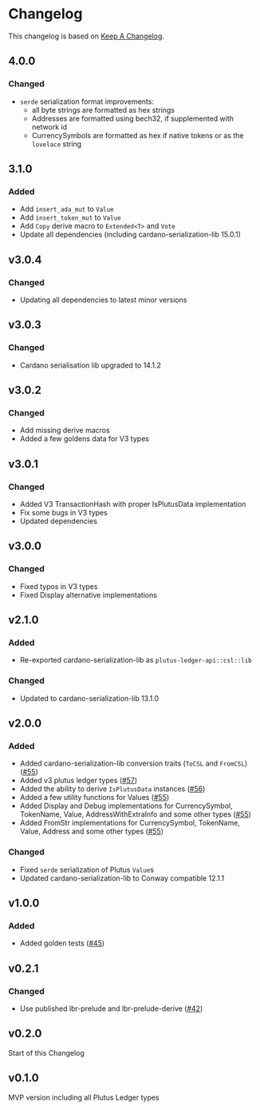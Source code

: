 <!-- markdownlint-disable MD024 -->

# Changelog

This changelog is based on [Keep A
Changelog](https://keepachangelog.com/en/1.1.0).

## 4.0.0

### Changed

- `serde` serialization format improvements:
  - all byte strings are formatted as hex strings
  - Addresses are formatted using bech32, if supplemented with network id
  - CurrencySymbols are formatted as hex if native tokens or as the `lovelace`
    string

## 3.1.0

### Added

- Add `insert_ada_mut` to `Value`
- Add `insert_token_mut` to `Value`
- Add `Copy` derive macro to `Extended<T>` and `Vote`
- Update all dependencies (including cardano-serialization-lib 15.0.1)

## v3.0.4

### Changed

- Updating all dependencies to latest minor versions

## v3.0.3

### Changed

- Cardano serialisation lib upgraded to 14.1.2

## v3.0.2

### Changed

- Add missing derive macros
- Added a few goldens data for V3 types

## v3.0.1

### Changed

- Added V3 TransactionHash with proper IsPlutusData implementation
- Fix some bugs in V3 types
- Updated dependencies

## v3.0.0

### Changed

- Fixed typos in V3 types
- Fixed Display alternative implementations

## v2.1.0

### Added

- Re-exported cardano-serialization-lib as `plutus-ledger-api::csl::lib`

### Changed

- Updated to cardano-serialization-lib 13.1.0

## v2.0.0

### Added

- Added cardano-serialization-lib conversion traits (`ToCSL` and `FromCSL`) ([#55](https://github.com/mlabs-haskell/plutus-ledger-api-rust/pull/55))
- Added v3 plutus ledger types ([#57](https://github.com/mlabs-haskell/plutus-ledger-api-rust/pull/57))
- Added the ability to derive `IsPlutusData` instances ([#56](https://github.com/mlabs-haskell/plutus-ledger-api-rust/pull/56))
- Added a few utility functions for Values ([#55](https://github.com/mlabs-haskell/plutus-ledger-api-rust/pull/55))
- Added Display and Debug implementations for
  CurrencySymbol, TokenName, Value, AddressWithExtraInfo and some other types ([#55](https://github.com/mlabs-haskell/plutus-ledger-api-rust/pull/55))
- Added FromStr implementations for CurrencySymbol, TokenName, Value, Address
  and some other types ([#55](https://github.com/mlabs-haskell/plutus-ledger-api-rust/pull/55))

### Changed

- Fixed `serde` serialization of Plutus `Value`s
- Updated cardano-serialization-lib to Conway compatible 12.1.1

## v1.0.0

### Added

- Added golden tests ([#45](https://github.com/mlabs-haskell/plutus-ledger-api-rust/pull/45))

## v0.2.1

### Changed

- Use published lbr-prelude and lbr-prelude-derive ([#42](https://github.com/mlabs-haskell/plutus-ledger-api-rust/pull/42))

## v0.2.0

Start of this Changelog

## v0.1.0

MVP version including all Plutus Ledger types
